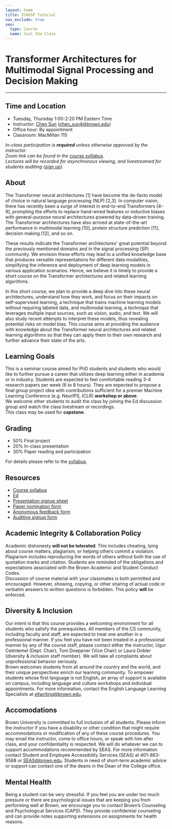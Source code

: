 ```yaml
---
layout: home
title: ICASSP Tutorial
nav_exclude: true
seo:
  type: Course
  name: Just the Class
---
```


# Transformer Architectures for Multimodal Signal Processing and Decision Making

---

## Time and Location

- Tuesday, Thursday 1:00-2:20 PM Eastern Time
- Instructor: [Chen Sun](https://chensun.me) ([chen_sun4@brown.edu](mailto:chensun@brown.edu))
- Office hour: By appointment
- Classroom: MacMillan 115

_In-class participation is **required** unless otherwise approved by the instructor._  
_Zoom link can be found in the [course syllabus](https://docs.google.com/document/d/1ZD1yleR2QLsaJ1jIQ0M8NpKjzQquiVc3emE0F1cFzik/edit?usp=sharing)._  
_Lectures will be recorded for asynchronous viewing, and livestreamed for students auditing ([sign up](https://forms.gle/y7do5vJ5GeqZiBdp7))._

## About

The Transformer neural architectures [1] have become the de-facto model of choice in natural language processing (NLP) [2,3]. In computer vision, there has recently been a surge of interest in end-to-end Transformers [4–9], prompting the efforts to replace hand-wired features or inductive biases with general-purpose neural architectures powered by data-driven training. The Transformer architectures have also arrived at state-of-the-art performance in multimodal learning [10], protein structure prediction [11], decision making [12], and so on. 

These results indicate the Transformer architectures'  great potential beyond the previously mentioned domains and in the signal processing (SP) community. We envision these efforts may lead to a unified knowledge base that produces versatile representations for different data modalities, simplifying the inference and deployment of deep learning models in various application scenarios. Hence, we believe it is timely to provide a short course on the Transformer architectures and related learning algorithms. 

In this short course, we plan to provide a deep dive into these neural architectures, understand how they work, and focus on their impacts on self-supervised learning, a technique that trains machine learning models without requiring labeled data, and multimodal learning, a technique that leverages multiple input sources, such as vision, audio, and text. We will also study recent attempts to interpret these models, thus revealing potential risks on model bias. This course aims at providing the audience with knowledge about the Transformer neural architectures and related learning algorithms so that they can apply them to their own research and further advance their state of the arts. 


## Learning Goals

This is a seminar course aimed for PhD students and students who would like to further pursue a career that utilizes deep learning either in academia or in industry.
Students are expected to feel comfortable reading 3-4 research papers per week (6 to 8 hours). They are expected to propose a final group project idea with contributions sufficient for a premier Machine Learning Conference (e.g. NeurIPS, ICLR) **workshop or above**.  
We welcome other students to audit the class by joining the Ed discussion group and watch the class livestream or recordings.  
This class may be used for **capstone**.

## Grading

- 50% Final project
- 20% In-class presentation
- 30% Paper reading and participation

For details please refer to the [syllabus](https://docs.google.com/document/d/1ZD1yleR2QLsaJ1jIQ0M8NpKjzQquiVc3emE0F1cFzik/edit?usp=sharing).


## Resources

- [Course syllabus](https://docs.google.com/document/d/1ZD1yleR2QLsaJ1jIQ0M8NpKjzQquiVc3emE0F1cFzik/edit?usp=sharing)
- [Ed](https://edstem.org/us/courses/19870/discussion/)
- [Presentation signup sheet](https://forms.gle/DH4uV5JcJK5BjoFw8)
- [Paper nomination form](https://forms.gle/keevGHpxqbgCK1QQ7)
- [Anonymous feedback form](https://forms.gle/zkuABETFmgZ8FJf78)
- [Auditing signup form](https://forms.gle/y7do5vJ5GeqZiBdp7)

## Academic Integrity & Collaboration Policy

Academic dishonesty **will not be tolerated**. This includes cheating, lying about course matters, plagiarism, or helping others commit a violation. Plagiarism includes reproducing the words of others without both the use of quotation marks and citation. Students are reminded of the obligations and expectations associated with the Brown Academic and Student Conduct Codes.  
Discussion of course material with your classmates is both permitted and encouraged. However, showing, copying, or other sharing of actual code or verbatim answers to written questions is forbidden. This policy **will** be enforced.

## Diversity & Inclusion

Our intent is that this course provides a welcoming environment for all students who satisfy the prerequisites. All members of the CS community, including faculty and staff, are expected to treat one another in a professional manner. If you feel you have not been treated in a professional manner by any of the course staff, please contact either the instructor, Ugur Cetintemel (Dept. Chair), Tom Doeppner (Vice Chair) or Laura Dobler (diversity & inclusion staff member). We will take all complaints about unprofessional behavior seriously.  
Brown welcomes students from all around the country and the world, and their unique perspectives enrich our learning community. To empower students whose first language is not English, an array of support is available on campus, including language and culture workshops and individual appointments. For more information, contact the English Language Learning Specialists at ellwriting@brown.edu.

## Accomodations

Brown University is committed to full inclusion of all students. Please inform the instructor if you have a disability or other condition that might require accommodations or modification of any of these course procedures. You may email the instructor, come to office hours, or speak with him after class, and your confidentiality is respected. We will do whatever we can to support accommodations recommended by SEAS. For more information contact Student and Employee Accessibility Services (SEAS) at 401-863-9588 or SEAS@brown.edu. Students in need of short-term academic advice or support can contact one of the deans in the Dean of the College office.


## Mental Health

Being a student can be very stressful. If you feel you are under too much pressure or there are psychological issues that are keeping you from performing well at Brown, we encourage you to contact Brown’s Counseling and Psychological Services (CAPS). They provide confidential counseling and can provide notes supporting extensions on assignments for health reasons.

